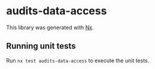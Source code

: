 # audits-data-access

This library was generated with [Nx](https://nx.dev).

## Running unit tests

Run `nx test audits-data-access` to execute the unit tests.
